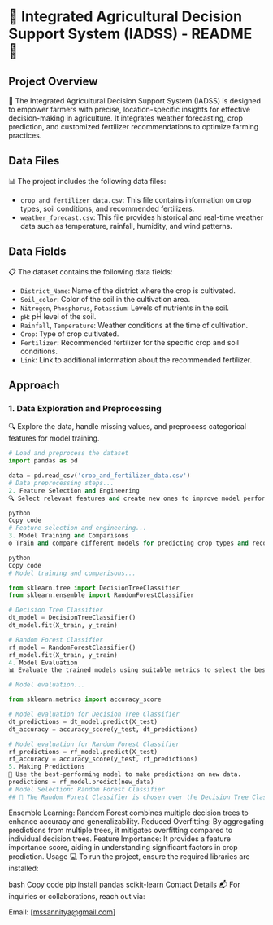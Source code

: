 # 🌾 Integrated Agricultural Decision Support System (IADSS) - README 🌾

## Project Overview
📝 The Integrated Agricultural Decision Support System (IADSS) is designed to empower farmers with precise, location-specific insights for effective decision-making in agriculture. It integrates weather forecasting, crop prediction, and customized fertilizer recommendations to optimize farming practices.

## Data Files
📊 The project includes the following data files:
- `crop_and_fertilizer_data.csv`: This file contains information on crop types, soil conditions, and recommended fertilizers.
- `weather_forecast.csv`: This file provides historical and real-time weather data such as temperature, rainfall, humidity, and wind patterns.

## Data Fields
📋 The dataset contains the following data fields:

- `District_Name`: Name of the district where the crop is cultivated.
- `Soil_color`: Color of the soil in the cultivation area.
- `Nitrogen`, `Phosphorus`, `Potassium`: Levels of nutrients in the soil.
- `pH`: pH level of the soil.
- `Rainfall`, `Temperature`: Weather conditions at the time of cultivation.
- `Crop`: Type of crop cultivated.
- `Fertilizer`: Recommended fertilizer for the specific crop and soil conditions.
- `Link`: Link to additional information about the recommended fertilizer.

## Approach

### 1. Data Exploration and Preprocessing
🔍 Explore the data, handle missing values, and preprocess categorical features for model training.

```python
# Load and preprocess the dataset
import pandas as pd

data = pd.read_csv('crop_and_fertilizer_data.csv')
# Data preprocessing steps...
2. Feature Selection and Engineering
🔍 Select relevant features and create new ones to improve model performance.

python
Copy code
# Feature selection and engineering...
3. Model Training and Comparisons
⚙️ Train and compare different models for predicting crop types and recommending fertilizers.

python
Copy code
# Model training and comparisons...

from sklearn.tree import DecisionTreeClassifier
from sklearn.ensemble import RandomForestClassifier

# Decision Tree Classifier
dt_model = DecisionTreeClassifier()
dt_model.fit(X_train, y_train)

# Random Forest Classifier
rf_model = RandomForestClassifier()
rf_model.fit(X_train, y_train)
4. Model Evaluation
📊 Evaluate the trained models using suitable metrics to select the best-performing model.

# Model evaluation...

from sklearn.metrics import accuracy_score

# Model evaluation for Decision Tree Classifier
dt_predictions = dt_model.predict(X_test)
dt_accuracy = accuracy_score(y_test, dt_predictions)

# Model evaluation for Random Forest Classifier
rf_predictions = rf_model.predict(X_test)
rf_accuracy = accuracy_score(y_test, rf_predictions)
5. Making Predictions
🔮 Use the best-performing model to make predictions on new data.
predictions = rf_model.predict(new_data)
# Model Selection: Random Forest Classifier
## 🚀 The Random Forest Classifier is chosen over the Decision Tree Classifier for its ensemble learning approach, which improves prediction accuracy and handles overfitting.##
```






Ensemble Learning: Random Forest combines multiple decision trees to enhance accuracy and generalizability.
Reduced Overfitting: By aggregating predictions from multiple trees, it mitigates overfitting compared to individual decision trees.
Feature Importance: It provides a feature importance score, aiding in understanding significant factors in crop prediction.
Usage
💻 To run the project, ensure the required libraries are installed:

bash
Copy code
pip install pandas scikit-learn
Contact Details
📬 For inquiries or collaborations, reach out via:

Email: [mssannitya@gmail.com]
